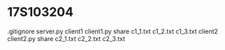 # 17S103204
  .gitignore
  server.py
  client1
    client1.py
    share
      c1_1.txt
      c1_2.txt
      c1_3.txt
  client2
    client2.py
    share
      c2_1.txt
      c2_2.txt
      c2_3.txt
